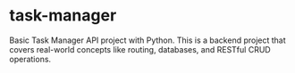 # task-manager
Basic Task Manager API project with Python. This is a backend project that covers real-world concepts like routing, databases, and RESTful CRUD operations.
